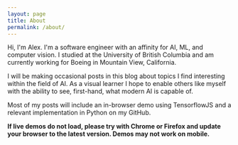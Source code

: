 ```yaml
---
layout: page
title: About
permalink: /about/
---
```


Hi, I'm Alex. I'm a software engineer with an affinity for AI, ML, and computer vision. I studied at the University of British Columbia and am currently working for Boeing in Mountain View, California.

I will be making occasional posts in this blog about topics I find interesting within the field of AI. As a visual learner I hope to enable others like myself with the ability to see, first-hand, what modern AI is capable of. 

Most of my posts will include an in-browser demo using TensorflowJS and a relevant implementation in Python on my GitHub. 

__If live demos do not load, please try with Chrome or Firefox and update your browser to the latest version. Demos may not work on mobile.__


